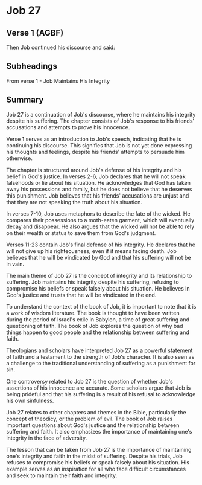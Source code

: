 # Job 27

## Verse 1 (AGBF)

Then Job continued his discourse and said:

## Subheadings

From verse 1 - Job Maintains His Integrity

## Summary

Job 27 is a continuation of Job's discourse, where he maintains his integrity despite his suffering. The chapter consists of Job's response to his friends' accusations and attempts to prove his innocence.

Verse 1 serves as an introduction to Job's speech, indicating that he is continuing his discourse. This signifies that Job is not yet done expressing his thoughts and feelings, despite his friends' attempts to persuade him otherwise.

The chapter is structured around Job's defense of his integrity and his belief in God's justice. In verses 2-6, Job declares that he will not speak falsehoods or lie about his situation. He acknowledges that God has taken away his possessions and family, but he does not believe that he deserves this punishment. Job believes that his friends' accusations are unjust and that they are not speaking the truth about his situation.

In verses 7-10, Job uses metaphors to describe the fate of the wicked. He compares their possessions to a moth-eaten garment, which will eventually decay and disappear. He also argues that the wicked will not be able to rely on their wealth or status to save them from God's judgment.

Verses 11-23 contain Job's final defense of his integrity. He declares that he will not give up his righteousness, even if it means facing death. Job believes that he will be vindicated by God and that his suffering will not be in vain.

The main theme of Job 27 is the concept of integrity and its relationship to suffering. Job maintains his integrity despite his suffering, refusing to compromise his beliefs or speak falsely about his situation. He believes in God's justice and trusts that he will be vindicated in the end.

To understand the context of the book of Job, it is important to note that it is a work of wisdom literature. The book is thought to have been written during the period of Israel's exile in Babylon, a time of great suffering and questioning of faith. The book of Job explores the question of why bad things happen to good people and the relationship between suffering and faith.

Theologians and scholars have interpreted Job 27 as a powerful statement of faith and a testament to the strength of Job's character. It is also seen as a challenge to the traditional understanding of suffering as a punishment for sin.

One controversy related to Job 27 is the question of whether Job's assertions of his innocence are accurate. Some scholars argue that Job is being prideful and that his suffering is a result of his refusal to acknowledge his own sinfulness.

Job 27 relates to other chapters and themes in the Bible, particularly the concept of theodicy, or the problem of evil. The book of Job raises important questions about God's justice and the relationship between suffering and faith. It also emphasizes the importance of maintaining one's integrity in the face of adversity.

The lesson that can be taken from Job 27 is the importance of maintaining one's integrity and faith in the midst of suffering. Despite his trials, Job refuses to compromise his beliefs or speak falsely about his situation. His example serves as an inspiration for all who face difficult circumstances and seek to maintain their faith and integrity.